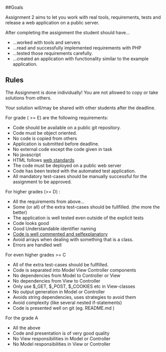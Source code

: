 ##Goals

Assignment 2 aims to let you work with real tools, requirements, tests and release a web application on a public server.

After completing the assignment the student should have...
 * ...worked with tools and servers
 * ...read and successfully implemented requirements with PHP
 * ...tested those requirements carefully.
 * ...created an application with functionality similar to the example application.
 
## Rules
The Assignment is done individually! You are not allowed to copy or take solutions from others.

Your solution will/may be shared with other students after the deadline.

For grade ( >= E) are the following requirements:
 * Code should be available on a public git repository.
 * Code must be object oriented.
 * No code is copied from others
 * Application is submitted before deadline.
 * No external code except the code given in task
 * No javascript
 * HTML follows [web standards](https://validator.w3.org/)
 * The code must be deployed on a public web server
 * Code has been tested with the automated test application.
 * All mandatory test-cases should be manually successful for the assignment to be approved.

For higher grades (>= D) :
 * All the requirements from above...
 * Some (or all) of the extra test-cases should be fullfilled. (the more the better)
 * The application is well tested even outside of the explicit tests
 * Code looks good
  * Good Understandable identifier naming   
  * [Code is well commented and selfexplanatory](https://www.youtube.com/watch?v=d2nqNtzLEIg)
  * Avoid arrays when dealing with something that is a class.
  * Errors are handled well 
  
 For even higher grades >= C
 * All of the extra test-cases should be fullfilled. 
 * Code is separated into Model View Controller components
  * No dependencies from Model to Controller or View
  * No dependencies from View to Controller 
  * Only use $_GET, $_POST, $_COOKIES etc in View-classes
  * No output generation in Model or Controller
  * Avoids string dependencies, uses strategies to avoid them
  * Avoid complexity (like several nested if-statements)
 * Code is presented well on git (eg. README.md )
 
For the grade A
 * All the above 
 * Code and presentation is of very good quality
 * No View responsibilities in Model or Controller
 * No Model responsibilities in View or Controller
